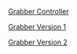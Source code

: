 [Grabber Controller](https://education.lego.com/v3/assets/blt293eea581807678a/blt56a81c75560c9a81/5f8802cbf71916144453a493/supercleaup-bi-pdf-book1of3.pdf)

[Grabber Version 1](https://education.lego.com/v3/assets/blt293eea581807678a/bltb5e585f94cb4e72b/5f8802e5a302dc0d859a734d/supercleaup-bi-pdf-book2of3.pdf)

[Grabber Version 2](https://education.lego.com/v3/assets/blt293eea581807678a/bltb8840f08a6d0362b/5f8802dc2792080f7721405c/supercleaup-bi-pdf-book3of3.pdf)

